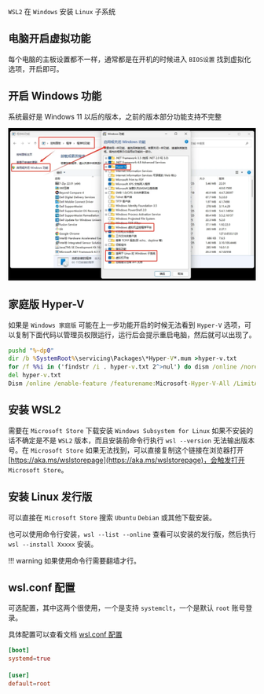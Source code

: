`WSL2` 在 `Windows` 安装 `Linux` 子系统

## 电脑开启虚拟功能

每个电脑的主板设置都不一样，通常都是在开机的时候进入 `BIOS设置` 找到虚拟化选项，开启即可。

## 开启 Windows 功能

系统最好是 Windows 11 以后的版本，之前的版本部分功能支持不完整

![Image title](../../assets/images/bc525b4a.webp)

## 家庭版 Hyper-V

如果是 `Windows 家庭版` 可能在上一步功能开启的时候无法看到 `Hyper-V` 选项，可以复制下面代码以管理员权限运行，运行后会提示重启电脑，然后就可以出现了。

``` bat title="hyper.cmd"
pushd "%~dp0"
dir /b %SystemRoot%\servicing\Packages\*Hyper-V*.mum >hyper-v.txt
for /f %%i in ('findstr /i . hyper-v.txt 2^>nul') do dism /online /norestart /add-package:"%SystemRoot%\servicing\Packages\%%i"
del hyper-v.txt
Dism /online /enable-feature /featurename:Microsoft-Hyper-V-All /LimitAccess /ALL
```

## 安装 WSL2

需要在 `Microsoft Store` 下载安装 `Windows Subsystem for Linux` 如果不安装的话不确定是不是 `WSL2` 版本，而且安装前命令行执行 `wsl --version` 无法输出版本号。在 `Microsoft Store` 如果无法找到，可以直接复制这个链接在浏览器打开 [https://aka.ms/wslstorepage](https://aka.ms/wslstorepage)，会触发打开 `Microsoft Store`。

## 安装 Linux 发行版

可以直接在 `Microsoft Store` 搜索 `Ubuntu` `Debian` 或其他下载安装。

也可以使用命令行安装，`wsl --list --online` 查看可以安装的发行版，然后执行 `wsl --install Xxxxx` 安装。

!!! warning
    如果使用命令行需要翻墙才行。

## wsl.conf 配置

可选配置，其中这两个很使用，一个是支持 `systemclt`，一个是默认 `root` 账号登录。

具体配置可以查看文档 [wsl.conf 配置](https://learn.microsoft.com/zh-cn/windows/wsl/wsl-config)

``` conf title="wsl.conf"
[boot]
systemd=true

[user]
default=root
```